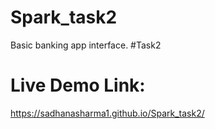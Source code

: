 # Spark_task2
Basic banking app interface. #Task2
# Live Demo Link:
 https://sadhanasharma1.github.io/Spark_task2/
